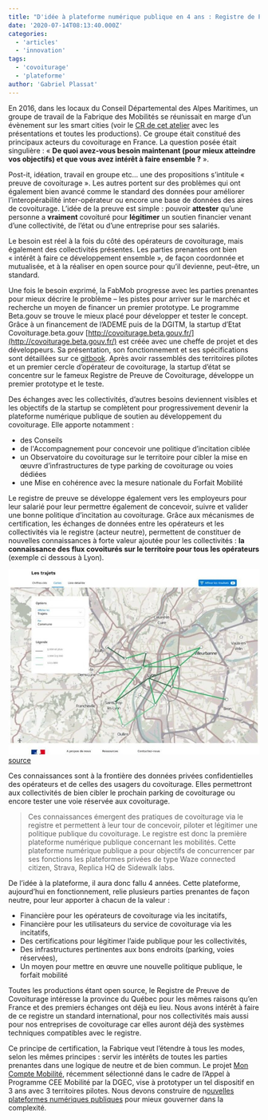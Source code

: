 ```yaml
---
title: "D'idée à plateforme numérique publique en 4 ans : Registre de Preuve de Covoiturage"
date: '2020-07-14T08:13:40.000Z'
categories:
  - 'articles'
  - 'innovation'
tags:
  - 'covoiturage'
  - 'plateforme'
author: 'Gabriel Plassat'
---
```


En 2016, dans les locaux du Conseil Départemental des Alpes Maritimes, un groupe de travail de la Fabrique des Mobilités se réunissait en marge d’un évènement sur les smart cities (voir le [CR de cet atelier](https://wiki.lafabriquedesmobilites.fr/wiki/Communaut%C3%A9_autour_du_Covoiturage_quotidien_Atelier_N%C2%B01) avec les présentations et toutes les productions). Ce groupe était constitué des principaux acteurs du covoiturage en France. La question posée était singulière : « **De quoi avez-vous besoin maintenant (pour mieux atteindre vos objectifs) et que vous avez intérêt à faire ensemble ?** ».

Post-it, idéation, travail en groupe etc… une des propositions s’intitule « preuve de covoiturage ». Les autres portent sur des problèmes qui ont également bien avancé comme le standard des données pour améliorer l’interopérabilité inter-opérateur ou encore une base de données des aires de covoiturage. L’idée de la preuve est simple : pouvoir **attester** qu’une personne a **vraiment** covoituré pour **légitimer** un soutien financier venant d’une collectivité, de l’état ou d’une entreprise pour ses salariés.

Le besoin est réel à la fois du côté des opérateurs de covoiturage, mais également des collectivités présentes. Les parties prenantes ont bien « intérêt à faire ce développement ensemble », de façon coordonnée et mutualisée, et à la réaliser en open source pour qu’il devienne, peut-être, un standard.

Une fois le besoin exprimé, la FabMob progresse avec les parties prenantes pour mieux décrire le problème – les pistes pour arriver sur le marchéc et recherche un moyen de financer un premier prototype. Le programme Beta.gouv se trouve le mieux placé pour développer et tester le concept. Grâce à un financement de l’ADEME puis de la DGITM, la startup d’Etat Covoiturage.beta.gouv [http://covoiturage.beta.gouv.fr/](http://covoiturage.beta.gouv.fr/) est créée avec une cheffe de projet et des développeurs. Sa présentation, son fonctionnement et ses spécifications sont détaillées sur ce [gitbook](https://registre-preuve-de-covoiturage.gitbook.io/produit/). Après avoir rassemblés des territoires pilotes et un premier cercle d’opérateur de covoiturage, la startup d’état se concentre sur le fameux Registre de Preuve de Covoiturage, développe un premier prototype et le teste.

Des échanges avec les collectivités, d’autres besoins deviennent visibles et les objectifs de la startup se complètent pour progressivement devenir la plateforme numérique publique de soutien au développement du covoiturage. Elle apporte notamment :

- des Conseils
- de l'Accompagnement pour concevoir une politique d’incitation ciblée
- un Observatoire du covoiturage sur le territoire pour cibler la mise en œuvre d’infrastructures de type parking de covoiturage ou voies dédiées
- une Mise en cohérence avec la mesure nationale du Forfait Mobilité

Le registre de preuve se développe également vers les employeurs pour leur salarié pour leur permettre également de concevoir, suivre et valider une bonne politique d’incitation au covoiturage. Grâce aux mécanismes de certification, les échanges de données entre les opérateurs et les collectivités via le registre (acteur neutre), permettent de constituer de nouvelles connaissances à forte valeur ajoutée pour les collectivités : **la connaissance des flux covoiturés sur le territoire pour tous les opérateurs** (exemple ci dessous à Lyon).

[![](images/trajets_covoit-811x600.jpg)](http://lafabriquedesmobilites.fr/wp-content/uploads/2020/07/trajets_covoit.jpg)[source](https://cloud.fabmob.io/apps/files/?dir=/Documents/Formations/Mast%C3%A8re%20Smart%20Mobility%20Telecom%20Ponts/Ishan%20Bhojwani&fileid=2710#pdfviewer)

Ces connaissances sont à la frontière des données privées confidentielles des opérateurs et de celles des usagers du covoiturage. Elles permettront aux collectivités de bien cibler le prochain parking de covoiturage ou encore tester une voie réservée aux covoiturage.

> Ces connaissances émergent des pratiques de covoiturage via le registre et permettent à leur tour de concevoir, piloter et légitimer une politique publique du covoiturage. Le registre est donc la première plateforme numérique publique concernant les mobilités. Cette plateforme numérique publique a pour objectifs de concurrencer par ses fonctions les plateformes privées de type Waze connected citizen, Strava, Replica HQ de Sidewalk labs.

De l’idée à la plateforme, il aura donc fallu 4 années. Cette plateforme, aujourd’hui en fonctionnement, relie plusieurs parties prenantes de façon neutre, pour leur apporter à chacun de la valeur :

- Financière pour les opérateurs de covoiturage via les incitatifs,
- Financière pour les utilisateurs du service de covoiturage via les incitatifs,
- Des certifications pour légitimer l’aide publique pour les collectivités,
- Des infrastructures pertinentes aux bons endroits (parking, voies réservées),
- Un moyen pour mettre en œuvre une nouvelle politique publique, le forfait mobilité

Toutes les productions étant open source, le Registre de Preuve de Covoiturage intéresse la province du Québec pour les mêmes raisons qu’en France et des premiers échanges ont déjà eu lieu. Nous avons intérêt à faire de ce registre un standard international, pour nos collectivités mais aussi pour nos entreprises de covoiturage car elles auront déjà des systèmes techniques compatibles avec le registre.

Ce principe de certification, la Fabrique veut l’étendre à tous les modes, selon les mêmes principes : servir les intérêts de toutes les parties prenantes dans une logique de neutre et de bien commun. Le projet [Mon Compte Mobilité](https://cloud.fabmob.io/s/FqWd2SaXKEjSTRg), récemment sélectionné dans le cadre de l’Appel à Programme CEE Mobilité par la DGEC, vise à prototyper un tel dispositif en 3 ans avec 3 territoires pilotes. Nous devons construire de n[ouvelles plateformes numériques publiques](http://lafabriquedesmobilites.fr/articles/innovation/lage-des-infrastructures-numeriques-publiques/) pour mieux gouverner dans la complexité.

